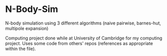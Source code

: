 # N-Body-Sim
N-body simulation using 3 different algorithms (naive pairwise, barnes-hut, multipole expansion)

Computing project done while at University of Cambridge for my computing project. Uses some code from
others' repos (references as appropriate within the file).
